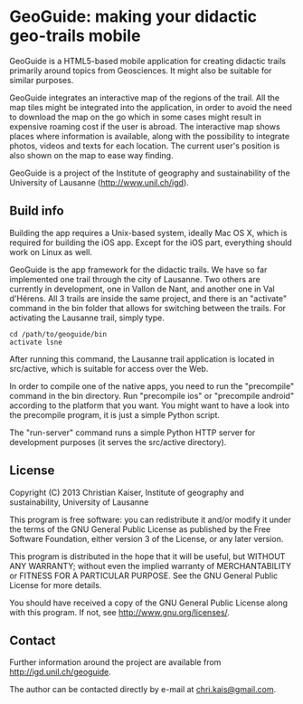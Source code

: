 # GeoGuide: making your didactic geo-trails mobile

GeoGuide is a HTML5-based mobile application for creating didactic trails primarily around topics from Geosciences. It might also be suitable for similar purposes.

GeoGuide integrates an interactive map of the regions of the trail. All the map tiles might be integrated into the application, in order to avoid the need to download the map on the go which in some cases might result in expensive roaming cost if the user is abroad. The interactive map shows places where information is available, along with the possibility to integrate photos, videos and texts for each location. The current user's position is also shown on the map to ease way finding.

GeoGuide is a project of the Institute of geography and sustainability of the University of Lausanne (http://www.unil.ch/igd).


## Build info

Building the app requires a Unix-based system, ideally Mac OS X, which is required for building the iOS app. Except for the iOS part, everything should work on Linux as well.

GeoGuide is the app framework for the didactic trails. We have so far implemented one trail through the city of Lausanne. Two others are currently in development, one in Vallon de Nant, and another one in Val d'Hérens. All 3 trails are inside the same project, and there is an "activate" command in the bin folder that allows for switching between the trails. For activating the Lausanne trail, simply type.

    cd /path/to/geoguide/bin
    activate lsne

After running this command, the Lausanne trail application is located in src/active, which is suitable for access over the Web.

In order to compile one of the native apps, you need to run the "precompile" command in the bin directory. Run "precompile ios" or "precompile android" according to the platform that you want. You might want to have a look into the precompile program, it is just a simple Python script.

The "run-server" command runs a simple Python HTTP server for development purposes (it serves the src/active directory).




## License

Copyright (C) 2013 Christian Kaiser, Institute of geography and sustainability, University of Lausanne

This program is free software: you can redistribute it and/or modify it under the terms of the GNU General Public License as published by the Free Software Foundation, either version 3 of the License, or any later version.

This program is distributed in the hope that it will be useful, but WITHOUT ANY WARRANTY; without even the implied warranty of MERCHANTABILITY or FITNESS FOR A PARTICULAR PURPOSE.  See the GNU General Public License for more details.

You should have received a copy of the GNU General Public License along with this program.  If not, see <http://www.gnu.org/licenses/>.


## Contact

Further information around the project are available from http://igd.unil.ch/geoguide.

The author can be contacted directly by e-mail at chri.kais@gmail.com.
